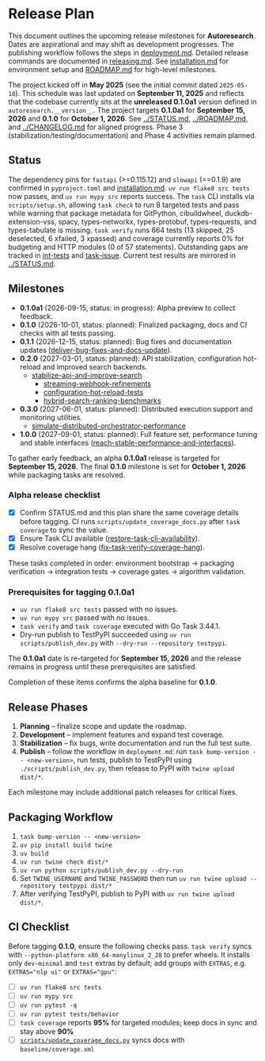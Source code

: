 # Release Plan

This document outlines the upcoming release milestones for **Autoresearch**.
Dates are aspirational and may shift as development progresses.
The publishing workflow follows the steps in
[deployment.md](deployment.md). Detailed release commands are documented in
[releasing.md](releasing.md). See
[installation.md](installation.md) for environment setup and
[ROADMAP.md](../ROADMAP.md) for high-level milestones.

The project kicked off in **May 2025** (see the initial commit dated
`2025-05-18`). This schedule was last updated on **September 11, 2025** and
reflects that the codebase currently sits at the **unreleased 0.1.0a1** version
defined in `autoresearch.__version__`. The project targets **0.1.0a1** for
**September 15, 2026** and **0.1.0** for **October 1, 2026**. See
[../STATUS.md](../STATUS.md), [../ROADMAP.md](../ROADMAP.md), and
[../CHANGELOG.md](../CHANGELOG.md) for aligned progress. Phase 3
(stabilization/testing/documentation) and Phase 4 activities remain planned.

## Status

The dependency pins for `fastapi` (>=0.115.12) and `slowapi` (==0.1.9) are
confirmed in `pyproject.toml` and [installation.md](installation.md).
`uv run flake8 src tests` now passes, and `uv run mypy src` reports success.
The `task` CLI installs via `scripts/setup.sh`, allowing `task check` to run
8 targeted tests and pass while warning that package metadata for GitPython,
cibuildwheel, duckdb-extension-vss, spacy, types-networkx, types-protobuf,
types-requests, and types-tabulate is missing.
`task verify` runs 664 tests (13 skipped, 25 deselected, 6 xfailed, 3 xpassed)
and coverage currently reports 0% for budgeting and HTTP modules (0 of 57
statements).
Outstanding gaps are tracked in [int-tests] and [task-issue]. Current test
results are mirrored in [../STATUS.md](../STATUS.md).
## Milestones

- **0.1.0a1** (2026-09-15, status: in progress): Alpha preview to collect
  feedback.
- **0.1.0** (2026-10-01, status: planned): Finalized packaging, docs and CI
  checks with all tests passing.
- **0.1.1** (2026-12-15, status: planned): Bug fixes and documentation updates
  ([deliver-bug-fixes-and-docs-update](
  ../issues/archive/deliver-bug-fixes-and-docs-update.md)).
- **0.2.0** (2027-03-01, status: planned): API stabilization, configuration
  hot-reload and improved search backends.
  - [stabilize-api-and-improve-search](
    ../issues/stabilize-api-and-improve-search.md)
    - [streaming-webhook-refinements](
      ../issues/archive/streaming-webhook-refinements.md)
    - [configuration-hot-reload-tests](
      ../issues/archive/configuration-hot-reload-tests.md)
    - [hybrid-search-ranking-benchmarks](
      ../issues/archive/hybrid-search-ranking-benchmarks.md)
- **0.3.0** (2027-06-01, status: planned): Distributed execution support and
  monitoring utilities.
  - [simulate-distributed-orchestrator-performance](
    ../issues/archive/simulate-distributed-orchestrator-performance.md)
- **1.0.0** (2027-09-01, status: planned): Full feature set, performance
  tuning and stable interfaces
  ([reach-stable-performance-and-interfaces](
  ../issues/reach-stable-performance-and-interfaces.md)).

To gather early feedback, an alpha **0.1.0a1** release is targeted for
**September 15, 2026**. The final **0.1.0** milestone is set for
**October 1, 2026** while packaging tasks are resolved.

### Alpha release checklist

- [x] Confirm STATUS.md and this plan share the same coverage details before
  tagging. CI runs `scripts/update_coverage_docs.py` after `task coverage` to
  sync the value.
- [x] Ensure Task CLI available ([restore-task-cli-availability](
  ../issues/archive/restore-task-cli-availability.md)).
- [x] Resolve coverage hang ([fix-task-verify-coverage-hang](
  ../issues/archive/fix-task-verify-coverage-hang.md)).

These tasks completed in order: environment bootstrap → packaging verification
→ integration tests → coverage gates → algorithm validation.

### Prerequisites for tagging 0.1.0a1

- `uv run flake8 src tests` passed with no issues.
- `uv run mypy src` passed with no issues.
- `task verify` and `task coverage` executed with Go Task 3.44.1.
- Dry-run publish to TestPyPI succeeded using `uv run scripts/publish_dev.py`
  with `--dry-run --repository testpypi`.

The **0.1.0a1** date is re-targeted for **September 15, 2026** and the release
remains in progress until these prerequisites are satisfied.

Completion of these items confirms the alpha baseline for **0.1.0**.

## Release Phases

1. **Planning** – finalize scope and update the roadmap.
2. **Development** – implement features and expand test coverage.
3. **Stabilization** – fix bugs, write documentation and run the full test
   suite.
4. **Publish** – follow the workflow in `deployment.md`: run
   `task bump-version -- <new-version>`, run tests, publish to TestPyPI using
   `./scripts/publish_dev.py`, then release to PyPI with `twine upload dist/*`.

Each milestone may include additional patch releases for critical fixes.

## Packaging Workflow

1. `task bump-version -- <new-version>`
2. `uv pip install build twine`
3. `uv build`
4. `uv run twine check dist/*`
5. `uv run python scripts/publish_dev.py --dry-run`
6. Set `TWINE_USERNAME` and `TWINE_PASSWORD` then run
   `uv run twine upload --repository testpypi dist/*`
7. After verifying TestPyPI, publish to PyPI with
   `uv run twine upload dist/*`.

## CI Checklist

Before tagging **0.1.0**, ensure the following checks pass. `task verify`
syncs with `--python-platform x86_64-manylinux_2_28` to prefer wheels. It
installs only `dev-minimal` and `test` extras by default; add groups with
`EXTRAS`, e.g. `EXTRAS="nlp ui"` or `EXTRAS="gpu"`:

- [ ] `uv run flake8 src tests`
- [ ] `uv run mypy src`
- [ ] `uv run pytest -q`
- [ ] `uv run pytest tests/behavior`
- [ ] `task coverage` reports **95%** for targeted modules; keep docs in sync
  and stay above **90%**
- [ ] [`scripts/update_coverage_docs.py`](../scripts/update_coverage_docs.py)
  syncs docs with `baseline/coverage.xml`

[coverage-gap-issue]: ../issues/archive/resolve-pre-alpha-release-blockers.md
[int-tests]: ../issues/archive/resolve-current-integration-test-failures.md
[task-issue]: ../issues/archive/restore-task-cli-availability.md

